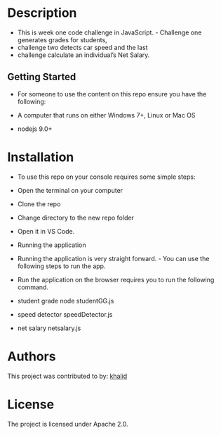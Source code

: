 # Description
- This is week one code challenge in JavaScript.    - Challenge one generates grades for students,
- challenge two detects car speed and the last 
- challenge calculate an individual’s Net Salary.

## Getting Started
- For someone to use the content on this repo ensure you have the following:

- A computer that runs on either Windows 7+, Linux or Mac OS
- nodejs 9.0+
# Installation
- To use this repo on your console requires some simple steps:

- Open the terminal on your computer
- Clone the repo
- Change directory to the new repo folder
- Open it in VS Code.
- Running the application
- Running the application is very straight forward. - You can use the following steps to run the app.

- Run the application on the browser requires you to run the following command.
- student grade 
node studentGG.js
- speed detector
speedDetector.js
- net salary 
netsalary.js

# Authors
This project was contributed to by:
[khalid](https://github.com/certihimo)
# License
The project is licensed under Apache 2.0.